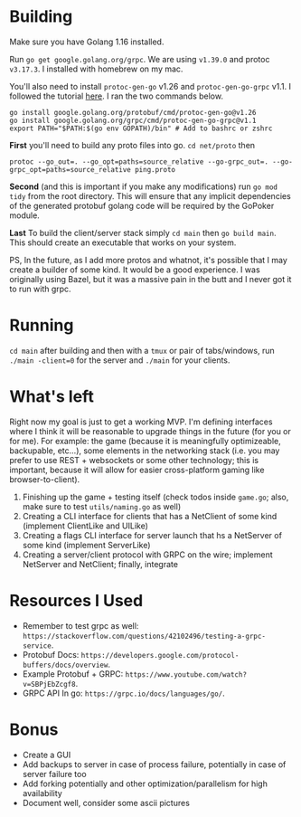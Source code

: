 # Building
Make sure you have Golang 1.16 installed.

Run `go get google.golang.org/grpc`. We are using `v1.39.0` and protoc `v3.17.3`. I installed with homebrew on my mac.

You'll also need to install `protoc-gen-go` v1.26 and `protoc-gen-go-grpc` v1.1. I followed the tutorial [here](https://grpc.io/docs/languages/go/quickstart/). I ran the two commands below.

```
go install google.golang.org/protobuf/cmd/protoc-gen-go@v1.26
go install google.golang.org/grpc/cmd/protoc-gen-go-grpc@v1.1
export PATH="$PATH:$(go env GOPATH)/bin" # Add to bashrc or zshrc
```

**First** you'll need to build any proto files into go. `cd net/proto` then
```
protoc --go_out=. --go_opt=paths=source_relative --go-grpc_out=. --go-grpc_opt=paths=source_relative ping.proto
```

**Second** (and this is important if you make any modifications) run `go mod tidy` from the root directory. This will ensure that any implicit dependencies of the generated protobuf golang code will be required by the GoPoker module.

**Last** To build the client/server stack simply `cd main` then `go build main`. This should create an executable that works on your system.

PS, In the future, as I add more protos and whatnot, it's possible that I may create a builder of some kind. It would be a good experience. I was originally using Bazel, but it was a massive pain in the butt and I never got it to run with grpc.

# Running
`cd main` after building and then with a `tmux` or pair of tabs/windows, run `./main -client=0` for the server and `./main` for your clients.

# What's left
Right now my goal is just to get a working MVP. I'm defining interfaces where I think it will be reasonable to upgrade things in the future (for you or for me). For example: the game (because it is meaningfully optimizeable, backupable, etc...), some elements in the networking stack (i.e. you may prefer to use REST + websockets or some other technology; this is important, because it will allow for easier cross-platform gaming like browser-to-client).

1. Finishing up the game + testing itself (check todos inside `game.go`; also, make sure to test `utils/naming.go` as well)
2. Creating a CLI interface for clients that has a NetClient of some kind (implement ClientLike and UILike)
3. Creating a flags CLI interface for server launch that hs a NetServer of some kind (implement ServerLike)
4. Creating a server/client protocol with GRPC on the wire; implement NetServer and NetClient; finally, integrate

# Resources I Used
- Remember to test grpc as well: `https://stackoverflow.com/questions/42102496/testing-a-grpc-service`.
- Protobuf Docs: `https://developers.google.com/protocol-buffers/docs/overview`.
- Example Protobuf + GRPC: `https://www.youtube.com/watch?v=SBPjEbZcgf8`.
- GRPC API In go: `https://grpc.io/docs/languages/go/`.

# Bonus
- Create a GUI
- Add backups to server in case of process failure, potentially in case of server failure too
- Add forking potentially and other optimization/parallelism for high availability
- Document well, consider some ascii pictures
